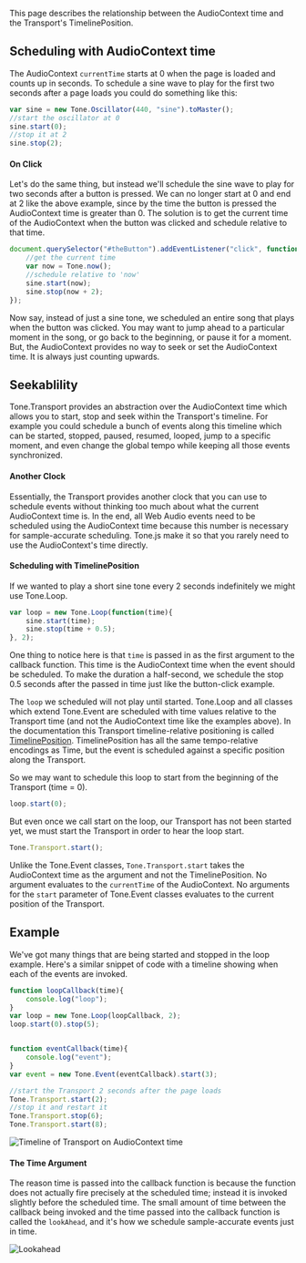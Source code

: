 This page describes the relationship between the AudioContext time and the Transport's TimelinePosition.

## Scheduling with AudioContext time

The AudioContext `currentTime` starts at 0 when the page is loaded and counts up in seconds. To schedule a sine wave to play for the first two seconds after a page loads you could do something like this:

```javascript
var sine = new Tone.Oscillator(440, "sine").toMaster();
//start the oscillator at 0
sine.start(0);
//stop it at 2
sine.stop(2);
```

#### On Click

Let's do the same thing, but instead we'll schedule the sine wave to play for two seconds after a button is pressed. We can no longer start at 0 and end at 2 like the above example, since by the time the button is pressed the AudioContext time is greater than 0. The solution is to get the current time of the AudioContext when the button was clicked and schedule relative to that time. 

```javascript
document.querySelector("#theButton").addEventListener("click", function(){
	//get the current time
	var now = Tone.now();
	//schedule relative to 'now'
	sine.start(now);
	sine.stop(now + 2);
});
```

Now say, instead of just a sine tone, we scheduled an entire song that plays when the button was clicked. You may want to jump ahead to a particular moment in the song, or go back to the beginning, or pause it for a moment. But, the AudioContext provides no way to seek or set the AudioContext time. It is always just counting upwards. 

## Seekablility

Tone.Transport provides an abstraction over the AudioContext time which allows you to start, stop and seek within the Transport's timeline. For example you could schedule a bunch of events along this timeline which can be started, stopped, paused, resumed, looped, jump to a specific moment, and even change the global tempo while keeping all those events synchronized.

#### Another Clock

Essentially, the Transport provides another clock that you can use to schedule events without thinking too much about what the current AudioContext time is. In the end, all Web Audio events need to be scheduled using the AudioContext time because this number is necessary for sample-accurate scheduling. Tone.js make it so that you rarely need to use the AudioContext's time directly.

#### Scheduling with TimelinePosition

If we wanted to play a short sine tone every 2 seconds indefinitely we might use Tone.Loop. 

```javascript
var loop = new Tone.Loop(function(time){
	sine.start(time);
	sine.stop(time + 0.5);
}, 2);
```

One thing to notice here is that `time` is passed in as the first argument to the callback function. This time is the AudioContext time when the event should be scheduled. To make the duration a half-second, we schedule the stop 0.5 seconds after the passed in time just like the button-click example.

The `loop` we scheduled will not play until started. Tone.Loop and all classes which extend Tone.Event are scheduled with time values relative to the Transport time (and not the AudioContext time like the examples above). In the documentation this Transport timeline-relative positioning is called [TimelinePosition](TODO). TimelinePosition has all the same tempo-relative encodings as Time, but the event is scheduled against a specific position along the Transport. 

So we may want to schedule this loop to start from the beginning of the Transport (time = 0). 

```javascript
loop.start(0);
```

But even once we call start on the loop, our Transport has not been started yet, we must start the Transport in order to hear the loop start. 

```javascript
Tone.Transport.start();
```
Unlike the Tone.Event classes, `Tone.Transport.start` takes the AudioContext time as the argument and not the TimelinePosition. No argument evaluates to the `currentTime` of the AudioContext. No arguments for the `start` parameter of Tone.Event classes evaluates to the current position of the Transport. 

## Example

We've got many things that are being started and stopped in the loop example. Here's a similar snippet of code with a timeline showing when each of the events are invoked. 

```javascript
function loopCallback(time){
	console.log("loop");
}
var loop = new Tone.Loop(loopCallback, 2);
loop.start(0).stop(5);


function eventCallback(time){
	console.log("event");
}
var event = new Tone.Event(eventCallback).start(3);

//start the Transport 2 seconds after the page loads
Tone.Transport.start(2);
//stop it and restart it
Tone.Transport.stop(6);
Tone.Transport.start(8);
```


![Timeline of Transport on AudioContext time](https://docs.google.com/drawings/d/1lTK84jXjg4bX-C2jcqQnvWI6uEkoCocCPqOageZ1bZE/pub?w=1193&h=331)


#### The Time Argument

The reason time is passed into the callback function is because the function does not actually fire precisely at the scheduled time; instead it is invoked slightly before the scheduled time. The small amount of time between the callback being invoked and the time passed into the callback function is called the `lookAhead`, and it's how we schedule sample-accurate events just in time.


![Lookahead](https://docs.google.com/drawings/d/1MEMnJ9HmG6AzI47irrD-gniL-4ccNCcPnX92gDsXRFQ/pub?w=668&h=461)